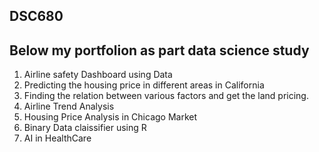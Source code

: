DSC680
-------------------------------------------------
Below my portfolion as part data science study
------------------------------------------------
1. Airline safety Dashboard using Data
2. Predicting the housing price in different areas in California
3. Finding the relation between various factors and get the land pricing.
4. Airline Trend Analysis
5. Housing Price Analysis in Chicago Market
6. Binary Data claissifier using R
7. AI in HealthCare
   
 

